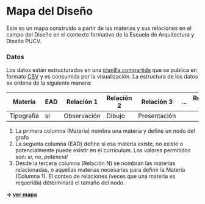 # Mapa del Diseño

Este es un mapa construido a partir de las materias y sus relaciones en el campo del Diseño en el contexto formativo de la Escuela de Arquitectura y Diseño PUCV.

### Datos
Los datos están estructurados en una [planilla compartida](https://docs.google.com/spreadsheets/d/10Y4lf12X5LMDLnnClRoYhbfUiy7_N78HIkFqIY2VtmY/edit?usp=sharing) que se publica en formato [CSV](https://docs.google.com/spreadsheets/d/e/2PACX-1vRH7srxOeUb950beVHfXg6RckjZL1axbyHBfoR6oXbGhpdX2F2-1bUpN6a64LqmHd01QsHEH_c0Kawa/pub?gid=1339882215&single=true&output=csv) y es consumida por la visualización. La estructura de los datos se ordena de la siguiente manera:

| **Materia** | **EAD** | **Relación 1** | **Relación 2** | **Relación 3** | **...** | **Relación 10** |
|-------------|---------|----------------|----------------|----------------|---------|-----------------|
| Tipografía  | sí      | Observación    | Dibujo         | Presentación   |         |                 |

1. La primera columna (Materia) nombra una materia y define un nodo del grafo
2. La segunta columna (EAD) define si esa materia existe, no existe o potencialmente puede existir en el currículum. Los valores permitidos son: _sí_, _no_, _potencial_
3. Desde la tercera columna (Relación N) se nombran las materias relacionadas, o aquellas materias necesarias para definir la Materia (Columna 1). El conteo de relaciones (veces que una materia es requerida) determinará el tamaño del nodo.

**&rarr; [ver mapa](http://hspencer.github.io/design-map)**
